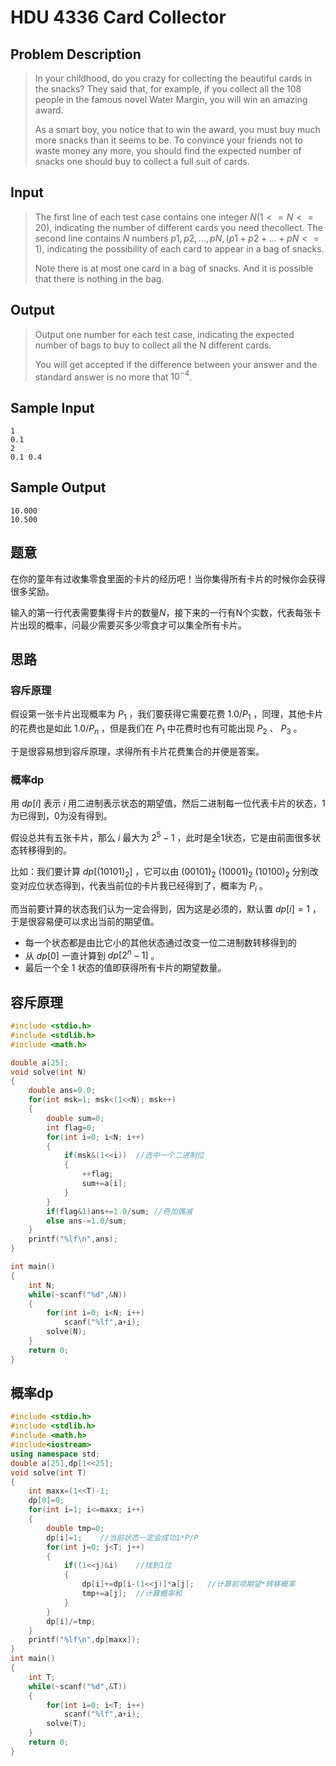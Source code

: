 # **HDU 4336 Card Collector**

## **Problem Description**

> In your childhood, do you crazy for collecting the beautiful cards in the snacks? They said that, for example, if you collect all the 108 people in the famous novel Water Margin, you will win an amazing award.
>
> As a smart boy, you notice that to win the award, you must buy much more snacks than it seems to be. To convince your friends not to waste money any more, you should find the expected number of snacks one should buy to collect a full suit of cards.



## **Input**

> The first line of each test case contains one integer $N (1 <= N <= 20)$, indicating the number of different cards you need thecollect. The second line contains $N$ numbers $p1, p2, ..., pN, (p1 + p2 + ... + pN <= 1)$, indicating the possibility of each card to appear in a bag of snacks. 
>
> Note there is at most one card in a bag of snacks. And it is possible that there is nothing in the bag.



## **Output**

> Output one number for each test case, indicating the expected number of bags to buy to collect all the N different cards.
>
> You will get accepted if the difference between your answer and the standard answer is no more that $10^{-4}$.



## **Sample Input**

    1
    0.1
    2
    0.1 0.4



## **Sample Output**

    10.000
    10.500



## **题意**

在你的童年有过收集零食里面的卡片的经历吧！当你集得所有卡片的时候你会获得很多奖励。

输入的第一行代表需要集得卡片的数量$N$，接下来的一行有N个实数，代表每张卡片出现的概率，问最少需要买多少零食才可以集全所有卡片。



## **思路**

### **容斥原理** ###

假设第一张卡片出现概率为 $P_1$ ，我们要获得它需要花费 $1.0/P_1$ ，同理，其他卡片的花费也是如此 $1.0/P_n$ ，但是我们在 $P_1$ 中花费时也有可能出现 $P_2$ 、 $P_3$ 。

于是很容易想到容斥原理，求得所有卡片花费集合的并便是答案。



### **概率dp**

用 $dp[i]$ 表示 $i$ 用二进制表示状态的期望值，然后二进制每一位代表卡片的状态，1为已得到，0为没有得到。

假设总共有五张卡片，那么 $i$ 最大为 $2^5-1$ ，此时是全1状态，它是由前面很多状态转移得到的。

比如：我们要计算 $dp[(10101)_2]$ ，它可以由 $(00101)_2~(10001)_2~(10100)_2$ 分别改变对应位状态得到，代表当前位的卡片我已经得到了，概率为 $P_i$ 。

而当前要计算的状态我们认为一定会得到，因为这是必须的，默认置 $dp[i]=1$ ，于是很容易便可以求出当前的期望值。

- 每一个状态都是由比它小的其他状态通过改变一位二进制数转移得到的
- 从 $dp[0]$ 一直计算到 $dp[2^n-1]$ 。
- 最后一个全 $1$ 状态的值即获得所有卡片的期望数量。





## **容斥原理**

```cpp
#include <stdio.h>
#include <stdlib.h>
#include <math.h>

double a[25];
void solve(int N)
{
    double ans=0.0;
    for(int msk=1; msk<(1<<N); msk++)
    {
        double sum=0;
        int flag=0;
        for(int i=0; i<N; i++)
        {
            if(msk&(1<<i))  //选中一个二进制位
            {
                ++flag;
                sum+=a[i];
            }
        }
        if(flag&1)ans+=1.0/sum; //奇加偶减
        else ans-=1.0/sum;
    }
    printf("%lf\n",ans);
}

int main()
{
    int N;
    while(~scanf("%d",&N))
    {
        for(int i=0; i<N; i++)
            scanf("%lf",a+i);
        solve(N);
    }
    return 0;
}
```



## **概率dp** ##

```cpp
#include <stdio.h>
#include <stdlib.h>
#include <math.h>
#include<iostream>
using namespace std;
double a[25],dp[1<<25];
void solve(int T)
{
    int maxx=(1<<T)-1;
    dp[0]=0;
    for(int i=1; i<=maxx; i++)
    {
        double tmp=0;
        dp[i]=1;    //当前状态一定会成功1*P/P
        for(int j=0; j<T; j++)
        {
            if((1<<j)&i)    //找到1位
            {
                dp[i]+=dp[i-(1<<j)]*a[j];   //计算前项期望*转移概率
                tmp+=a[j];  //计算概率和
            }
        }
        dp[i]/=tmp;
    }
    printf("%lf\n",dp[maxx]);
}
int main()
{
    int T;
    while(~scanf("%d",&T))
    {
        for(int i=0; i<T; i++)
            scanf("%lf",a+i);
        solve(T);
    }
    return 0;
}
```

